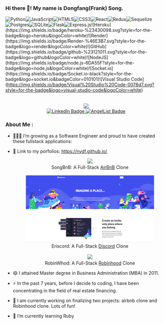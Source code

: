 ### Hi there 👋! My name is Dongfang(Frank) Song.

![Python](https://img.shields.io/badge/python-3670A0?style=for-the-badge&logo=python&logoColor=ffdd54)![JavaScript](https://img.shields.io/badge/javascript-%23323330.svg?style=for-the-badge&logo=javascript&logoColor=%23F7DF1E)![HTML5](https://img.shields.io/badge/html5-%23E34F26.svg?style=for-the-badge&logo=html5&logoColor=white)![CSS3](https://img.shields.io/badge/css3-%231572B6.svg?style=for-the-badge&logo=css3&logoColor=white)![React](https://img.shields.io/badge/react-%2320232a.svg?style=for-the-badge&logo=react&logoColor=%2361DAFB)![Redux](https://img.shields.io/badge/redux-%23593d88.svg?style=for-the-badge&logo=redux&logoColor=white)![Sequelize](https://img.shields.io/badge/Sequelize-52B0E7?style=for-the-badge&logo=Sequelize&logoColor=white)![Postgres](https://img.shields.io/badge/postgres-%23316192.svg?style=for-the-badge&logo=postgresql&logoColor=white)![SQLite](https://img.shields.io/badge/sqlite-%2307405e.svg?style=for-the-badge&logo=sqlite&logoColor=white)![Flask](https://img.shields.io/badge/flask-%23000.svg?style=for-the-badge&logo=flask&logoColor=white)![Express.js](https://img.shields.io/badge/express.js-%23404d59.svg?style=for-the-badge&logo=express&logoColor=%2361DAFB!)![Heroku](https://img.shields.io/badge/heroku-%23430098.svg?style=for-the-badge&logo=heroku&logoColor=white)![Render](https://img.shields.io/badge/Render-%46E3B7.svg?style=for-the-badge&logo=render&logoColor=white)![GitHub](https://img.shields.io/badge/github-%23121011.svg?style=for-the-badge&logo=github&logoColor=white)![NodeJS](https://img.shields.io/badge/node.js-6DA55F?style=for-the-badge&logo=node.js&logoColor=white)![Socket.io](https://img.shields.io/badge/Socket.io-black?style=for-the-badge&logo=socket.io&badgeColor=010101)![Visual Studio Code](https://img.shields.io/badge/Visual%20Studio%20Code-0078d7.svg?style=for-the-badge&logo=visual-studio-code&logoColor=white)
<br></br>
<div id="header" align="center">
  <img src="https://encrypted-tbn0.gstatic.com/images?q=tbn:ANd9GcQhzNlKZvt7mTKa24jKagRQ2dJVlntvT0aVAg&usqp=CAU" width="400" align="center" />
  <div id="badges">
  <a href="https://www.linkedin.com/in/dongfang-song-25261218a/" target="_blank">
    <img src="https://img.shields.io/badge/LinkedIn-blue?style=for-the-badge&logo=linkedin&logoColor=white" alt="LinkedIn Badge"/>
  </a>
    
  <a href="https://angel.co/u/dongfang-song" target="_blank">
    <img src="https://img.shields.io/badge/AngelList-%23D4D4D4.svg?style=for-the-badge&logo=AngelList&logoColor=black" alt="AngelList Badge"/>
  </a>
  </div>
</div>

<!-- <br></br>
<div id="header" align="center">
![Anurag's GitHub stats](https://github-readme-stats.vercel.app/api?username=nydf&show_icons=true&theme=merko)
</div> -->

### About Me : 
- 🧑🏽‍💻 I’m growing as a Software Engineer and proud to have created these fullstack applications:
- 🧑 Link to my porfolios: https://nydf.github.io/

   <div id='projects' align="center">
            <div id='SongBnB' align="center">
              <a href="https://airbnb-aa.herokuapp.com/" target="_blank"><img src="https://user-images.githubusercontent.com/105566877/221384997-9a54aaa5-5c32-4c88-a85c-d32d3d2d18b9.png" width="400"/></a> <div>SongBnB: A Full-Stack <a href="https://www.airbnb.com/" target="_blank">AirBnB</a> Clone</div>
   </div>
   <br>
   <div id='projects' align="center">
            <div id='Eriscord' align="center">
              <a href="https://aa-eriscord.onrender.com/" target="_blank"><img src="https://github.com/EriscordAppacademyProject/Eriscord/raw/cici/readme.png/home-page-1%20(Custom).png" width="400"/></a> <div>Eriscord: A Full-Stack <a href="https://discord.com/" target="_blank">Discord</a> Clone</div>
      </div>
   <br>
   <div id='projects' align="center">
            <div id='RobinWhod' align="center">
              <a href="https://aa-robinwhod.onrender.com/" target="_blank"><img src="https://user-images.githubusercontent.com/105566877/205074091-acc76364-5d53-4118-af22-17c13ca09f14.png" width="400"/></a> <div>RobinWhod: A Full-Stack <a href="https://robinhood.com/" target="_blank">Robinhood</a> Clone</div>
      </div>
   </div>


- 😄 I attained Master degree in Business Administration (MBA) in 2011. 
- ⚡ In the past 7 years, before I decide to coding, I have been concentrating in the field of real estate financing.
- 🔭 I am currently working on finalizing two projects: airbnb clone and Robinhood clone. Lots of fun! 
- 🌱 I’m currently learning Ruby


